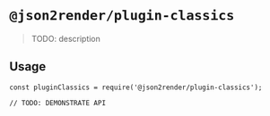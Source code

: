 # `@json2render/plugin-classics`

> TODO: description

## Usage

```
const pluginClassics = require('@json2render/plugin-classics');

// TODO: DEMONSTRATE API
```
